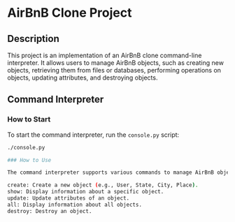 # AirBnB Clone Project

## Description

This project is an implementation of an AirBnB clone command-line interpreter. It allows users to manage AirBnB objects, such as creating new objects, retrieving them from files or databases, performing operations on objects, updating attributes, and destroying objects.

## Command Interpreter

### How to Start

To start the command interpreter, run the `console.py` script:

```bash
./console.py

### How to Use

The command interpreter supports various commands to manage AirBnB objects. Here are some examples:

create: Create a new object (e.g., User, State, City, Place).
show: Display information about a specific object.
update: Update attributes of an object.
all: Display information about all objects.
destroy: Destroy an object.

